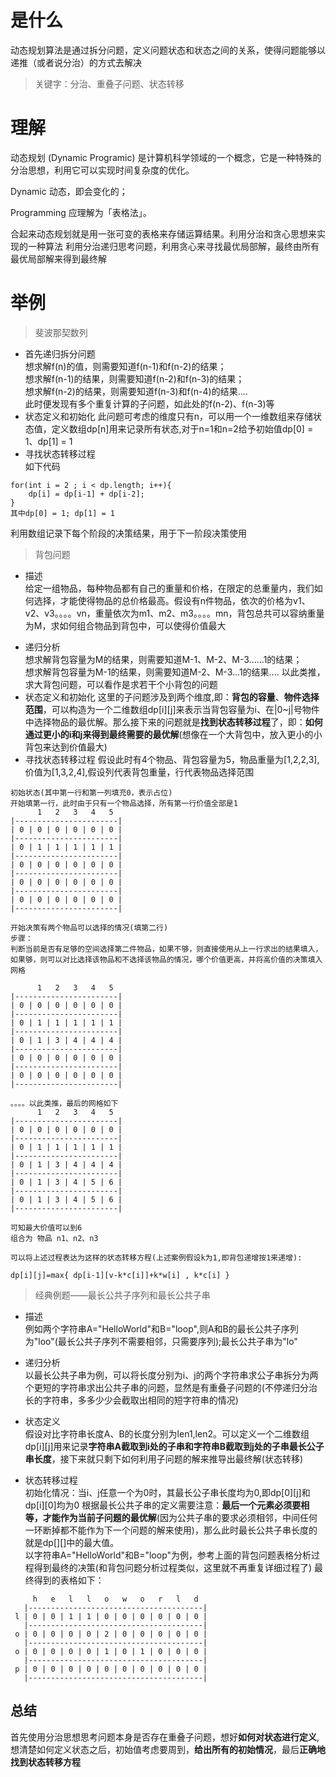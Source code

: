 # 是什么
动态规划算法是通过拆分问题，定义问题状态和状态之间的关系，使得问题能够以递推（或者说分治）的方式去解决

>关键字：分治、重叠子问题、状态转移

# 理解
动态规划 (Dynamic Programic) 是计算机科学领域的一个概念，它是一种特殊的分治思想，利用它可以实现时间复杂度的优化。

Dynamic 动态，即会变化的；

Programming 应理解为「表格法」。

合起来动态规划就是用一张可变的表格来存储运算结果。利用分治和贪心思想来实现的一种算法
利用分治递归思考问题，利用贪心来寻找最优局部解，最终由所有最优局部解来得到最终解

# 举例 
>斐波那契数列

+ 首先递归拆分问题  
想求解f(n)的值，则需要知道f(n-1)和f(n-2)的结果；  
想求解f(n-1)的结果，则需要知道f(n-2)和f(n-3)的结果；  
想求解f(n-2)的结果，则需要知道f(n-3)和f(n-4)的结果....  
此时便发现有多个重复计算的子问题，如此处的f(n-2)、f(n-3)等
+ 状态定义和初始化
此问题可考虑的维度只有n，可以用一个一维数组来存储状态值，定义数组dp[n]用来记录所有状态,对于n=1和n=2给予初始值dp[0] = 1、dp[1] = 1  
+ 寻找状态转移过程  
如下代码
```
for(int i = 2 ; i < dp.length; i++){
    dp[i] = dp[i-1] + dp[i-2];
}
其中dp[0] = 1; dp[1] = 1
```
利用数组记录下每个阶段的决策结果，用于下一阶段决策使用

>背包问题
* 描述  
给定一组物品，每种物品都有自己的重量和价格，在限定的总重量内，我们如何选择，才能使得物品的总价格最高。假设有n件物品，依次的价格为v1、v2、v3。。。。vn，重量依次为m1、m2、m3。。。。mn，背包总共可以容纳重量为M，求如何组合物品到背包中，可以使得价值最大

+ 递归分析  
想求解背包容量为M的结果，则需要知道M-1、M-2、M-3......1的结果；  
想求解背包容量为M-1的结果，则需要知道M-2、M-3...1的结果....
以此类推，求大背包问题，可以看作是求若干个小背包的问题
+ 状态定义和初始化
这里的子问题涉及到两个维度,即：**背包的容量**、**物件选择范围**，可以构造为一个二维数组dp[i][j]来表示当背包容量为i、在|0~j|号物件中选择物品的最优解。那么接下来的问题就是**找到状态转移过程**了，即：**如何通过更小的i和j来得到最终需要的最优解**(想像在一个大背包中，放入更小的小背包来达到价值最大)
+ 寻找状态转移过程
假设此时有4个物品、背包容量为5，物品重量为[1,2,2,3],价值为[1,3,2,4],假设列代表背包重量，行代表物品选择范围
```
初始状态(其中第一行和第一列填充0，表示占位)
开始填第一行，此时由于只有一个物品选择，所有第一行价值全部是1
      1   2   3   4   5
|-----------------------|
| 0 | 0 | 0 | 0 | 0 | 0 |
|-----------------------|
| 0 | 1 | 1 | 1 | 1 | 1 |
|-----------------------|
| 0 | 0 | 0 | 0 | 0 | 0 |
|-----------------------|
| 0 | 0 | 0 | 0 | 0 | 0 |
|-----------------------|
| 0 | 0 | 0 | 0 | 0 | 0 |
|-----------------------|

开始决策有两个物品可以选择的情况(填第二行)
步骤：
判断当前是否有足够的空间选择第二件物品，如果不够，则直接使用从上一行求出的结果填入，如果够，则可以对比选择该物品和不选择该物品的情况，哪个价值更高，并将高价值的决策填入网格

      1   2   3   4   5
|-----------------------|
| 0 | 0 | 0 | 0 | 0 | 0 |
|-----------------------|
| 0 | 1 | 1 | 1 | 1 | 1 |
|-----------------------|
| 0 | 1 | 3 | 4 | 4 | 4 |
|-----------------------|
| 0 | 0 | 0 | 0 | 0 | 0 |
|-----------------------|
| 0 | 0 | 0 | 0 | 0 | 0 |
|-----------------------|

。。。。以此类推，最后的网格如下
      1   2   3   4   5
|-----------------------|
| 0 | 0 | 0 | 0 | 0 | 0 |
|-----------------------|
| 0 | 1 | 1 | 1 | 1 | 1 |
|-----------------------|
| 0 | 1 | 3 | 4 | 4 | 4 |
|-----------------------|
| 0 | 1 | 3 | 4 | 5 | 6 |
|-----------------------|
| 0 | 1 | 3 | 4 | 5 | 6 |
|-----------------------|

可知最大价值可以到6
组合为 物品 n1、n2、n3

可以将上述过程表达为这样的状态转移方程(上述案例假设k为1,即背包递增按1来递增):

dp[i][j]=max{ dp[i-1][v-k*c[i]]+k*w[i] , k*c[i] }
```

>经典例题——最长公共子序列和最长公共子串
+ 描述  
例如两个字符串A="HelloWorld"和B="loop",则A和B的最长公共子序列为"loo"(最长公共子序列不需要相邻，只需要序列);最长公共子串为"lo"

+ 递归分析  
以最长公共子串为例，可以将长度分别为i、j的两个字符串求公子串拆分为两个更短的字符串求出公共子串的问题，显然是有重叠子问题的(不停递归分治长的字符串，多多少少会截取出相同的短字符串的情况)

+ 状态定义  
假设对比字符串长度A、B的长度分别为len1,len2。可以定义一个二维数组dp[i][j]用来记录**字符串A截取到i处的子串和字符串B截取到j处的子串最长公子串长度**，接下来就只剩下如何利用子问题的解来推导出最终解(状态转移)

+ 状态转移过程  
初始化情况：当i、j任意一个为0时，其最长公子串长度均为0,即dp[0][j]和dp[i][0]均为0
根据最长公共子串的定义需要注意：**最后一个元素必须要相等，才能作为当前子问题的最优解**(因为公共子串的要求必须相邻，中间任何一环断掉都不能作为下一个问题的解来使用)，那么此时最长公共子串长度的就是dp[][]中的最大值。  
以字符串A="HelloWorld"和B="loop"为例，参考上面的背包问题表格分析过程得到最终的决策(和背包问题分析过程类似，这里就不再重复详细过程了)
最终得到的表格如下：
```
     h   e   l   l   o   w   o   r   l   d
   |---------------------------------------|
 l | 0 | 0 | 1 | 1 | 0 | 0 | 0 | 0 | 0 | 0 |
   |---------------------------------------|
 o | 0 | 0 | 0 | 0 | 2 | 0 | 0 | 0 | 0 | 0 |
   |---------------------------------------|
 o | 0 | 0 | 0 | 0 | 1 | 0 | 1 | 0 | 0 | 0 |
   |---------------------------------------|
 p | 0 | 0 | 0 | 0 | 0 | 0 | 0 | 0 | 0 | 0 |
   |---------------------------------------|
```
## 总结
首先使用分治思想思考问题本身是否存在重叠子问题，想好**如何对状态进行定义**,想清楚如何定义状态之后，初始值考虑要周到，**给出所有的初始情况**，最后**正确地找到状态转移方程**